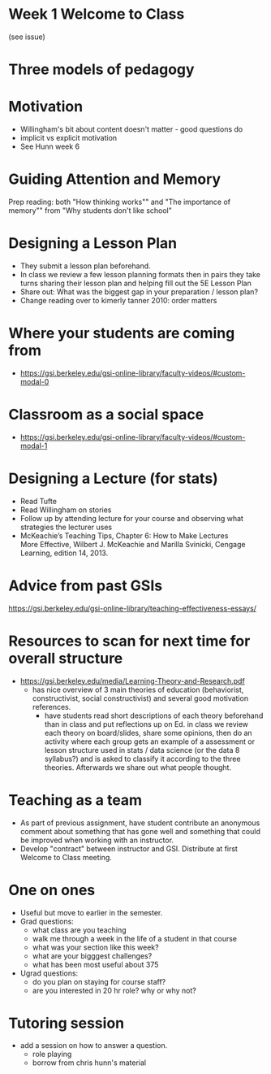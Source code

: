 

# Week 1 Welcome to Class
(see issue)


# Three models of pedagogy

# Motivation

- Willingham's bit about content doesn't matter - good questions do
- implicit vs explicit motivation
- See Hunn week 6



# Guiding Attention and Memory

Prep reading: both "How thinking works"" and "The importance of memory"" from "Why students don't like school"


# Designing a Lesson Plan

- They submit a lesson plan beforehand.
- In class we review a few lesson planning formats then in pairs they take turns sharing their lesson plan and helping fill out the 5E Lesson Plan
- Share out: What was the biggest gap in your preparation / lesson plan?
- Change reading over to kimerly tanner 2010: order matters


# Where your students are coming from
- https://gsi.berkeley.edu/gsi-online-library/faculty-videos/#custom-modal-0



# Classroom as a social space
- https://gsi.berkeley.edu/gsi-online-library/faculty-videos/#custom-modal-1

# Designing a Lecture (for stats)

- Read Tufte
- Read Willingham on stories
- Follow up by attending lecture for your course and observing what strategies the lecturer uses
- McKeachie’s	Teaching	Tips, Chapter	6:	How	to	Make	Lectures	
More	Effective,	Wilbert	J.	McKeachie and	Marilla	Svinicki,	Cengage	
Learning,	edition	14,	2013.


# Advice from past GSIs

https://gsi.berkeley.edu/gsi-online-library/teaching-effectiveness-essays/




# Resources to scan for next time for overall structure
- https://gsi.berkeley.edu/media/Learning-Theory-and-Research.pdf
    - has nice overview of 3 main theories of education (behaviorist, constructivist, social constructivist) and several good motivation references.
        - have students read short descriptions of each theory beforehand than in class and put reflections up on Ed. in class we review each theory on board/slides, share some opinions, then do an activity where each group gets an example of a assessment or lesson structure used in stats / data science (or the data 8 syllabus?) and is asked to classify it according to the three theories. Afterwards we share out what people thought.


# Teaching as a team
- As part of previous assignment, have student contribute an anonymous comment about something that has gone well and something that could be improved when working with an instructor.
- Develop "contract" between instructor and GSI. Distribute at first Welcome to Class meeting.

# One on ones
- Useful but move to earlier in the semester.
- Grad questions:
    - what class are you teaching
    - walk me through a week in the life of a student in that course
    - what was your section like this week?
    - what are your bigggest challenges?
    - what has been most useful about 375
- Ugrad questions:
    - do you plan on staying for course staff?
    - are you interested in 20 hr role? why or why not?

# Tutoring session
- add a session on how to answer a question.
   - role playing
   - borrow from chris hunn's material

